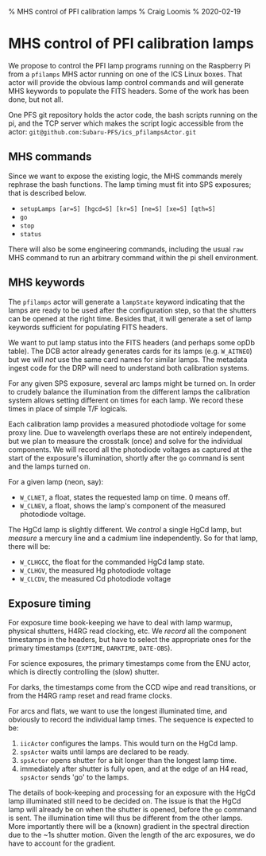 % MHS control of PFI calibration lamps
% Craig Loomis
% 2020-02-19

# MHS control of PFI calibration lamps

We propose to control the PFI lamp programs running on the Raspberry
Pi from a `pfilamps` MHS actor running on one of the ICS Linux
boxes. That actor will provide the obvious lamp control commands and
will generate MHS keywords to populate the FITS headers. Some of the
work has been done, but not all.

One PFS git repository holds the actor code, the bash scripts running
on the pi, and the TCP server which makes the script logic accessible
from the actor: `git@github.com:Subaru-PFS/ics_pfilampsActor.git`

## MHS commands

Since we want to expose the existing logic, the MHS commands merely
rephrase the bash functions. The lamp timing must fit into SPS
exposures; that is described below.

- `setupLamps [ar=S] [hgcd=S] [kr=S] [ne=S] [xe=S] [qth=S]`
- `go`
- `stop`
- `status`

There will also be some engineering commands, including the usual
`raw` MHS command to run an arbitrary command within the pi shell
environment.

## MHS keywords

The `pfilamps` actor will generate a `lampState` keyword indicating
that the lamps are ready to be used after the configuration step, so
that the shutters can be opened at the right time. Besides that, it
will generate a set of lamp keywords sufficient for populating FITS
headers.

We want to put lamp status into the FITS headers (and perhaps some
opDb table). The DCB actor already generates cards for its lamps
(e.g. `W_AITNEO`) but we will *not* use the same card names for
similar lamps. The metadata ingest code for the DRP will need to
understand both calibration systems.

For any given SPS exposure, several arc lamps might be turned on. In
order to crudely balance the illumination from the different lamps the
calibration system allows setting different on times for each lamp. We
record these times in place of simple T/F logicals.

Each calibration lamp provides a measured photodiode voltage for some
proxy line. Due to wavelength overlaps these are not entirely
independent, but we plan to measure the crosstalk (once) and solve for
the individual components. We will record all the photodiode voltages
as captured at the start of the exposure's illumination, shortly after
the `go` command is sent and the lamps turned on.

For a given lamp (neon, say):

- `W_CLNET`, a float, states the requested lamp on time. 0 means off.
- `W_CLNEV`, a float, shows the lamp's component of the measured
  photodiode voltage.

The HgCd lamp is slightly different. We *control* a single HgCd lamp,
but *measure* a mercury line and a cadmium line independently. So for
that lamp, there will be:

- `W_CLHGCC`, the float for the commanded HgCd lamp state.
- `W_CLHGV`, the measured Hg photodiode voltage
- `W_CLCDV`, the measured Cd photodiode voltage

## Exposure timing

For exposure time book-keeping we have to deal with lamp warmup,
physical shutters, H4RG read clocking, etc. We *record* all the
component timestamps in the headers, but have to select the
appropriate ones for the primary timestamps (`EXPTIME`, `DARKTIME`,
`DATE-OBS`).

For science exposures, the primary timestamps come from the ENU
actor, which is directly controlling the (slow) shutter.

For darks, the timestamps come from the CCD wipe and read transitions,
or from the H4RG ramp reset and read frame clocks.

For arcs and flats, we want to use the longest illuminated time, and
obviously to record the individual lamp times. The sequence is
expected to be:

1. `iicActor` configures the lamps. This would turn on the HgCd lamp.
2. `spsActor` waits until lamps are declared to be ready.
3. `spsActor` opens shutter for a bit longer than the longest lamp time.
4. immediately after shutter is fully open, and at the edge of an H4
   read, `spsActor` sends 'go' to the lamps.

The details of book-keeping and processing for an exposure with the
HgCd lamp illuminated still need to be decided on. The issue is that
the HgCd lamp will already be on when the shutter is opened, before
the `go` command is sent. The illumination time will thus be different
from the other lamps. More importantly there will be a (known)
gradient in the spectral direction due to the ~1s shutter
motion. Given the length of the arc exposures, we do have to account
for the gradient.
